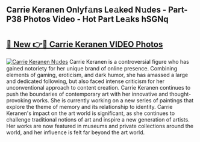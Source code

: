 ## Carrie Keranen Onlyf𝚊ns Le𝚊ked N𝚞des - Part-P38 Photos Video - Hot Part Le𝚊ks hSGNq

# <h2><a href="http://ab49110.deff.icu/?id=Carrie+Keranen">🔗 New 👉🔴 Carrie Keranen VIDEO Photos</a></h2>

[![Carrie Keranen N𝚞des](https://i.imgur.com/rIISA9y.gif)](http://ab49110.deff.icu/?id=Carrie+Keranen)
Carrie Keranen is a controversial figure who has gained notoriety for her unique brand of online presence. Combining elements of gaming, eroticism, and dark humor, she has amassed a large and dedicated following, but also faced intense criticism for her unconventional approach to content creation. Carrie Keranen continues to push the boundaries of contemporary art with her innovative and thought-provoking works. She is currently working on a new series of paintings that explore the theme of memory and its relationship to identity. Carrie Keranen's impact on the art world is significant, as she continues to challenge traditional notions of art and inspire a new generation of artists. Her works are now featured in museums and private collections around the world, and her influence is felt far beyond the art world.
